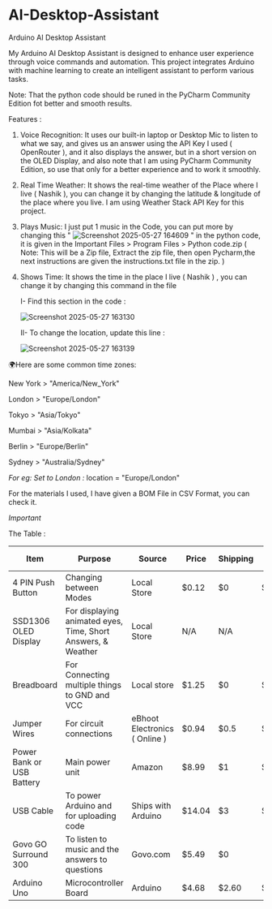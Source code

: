 # AI-Desktop-Assistant
Arduino AI Desktop Assistant

My Arduino AI Desktop Assistant is designed to enhance  user experience through voice commands and automation. This project integrates Arduino with machine learning to create an intelligent assistant to perform various tasks.

Note: That the python code should be runed in the PyCharm Community Edition fot better and smooth results.

Features :

1. Voice Recognition: It uses our built-in laptop or Desktop Mic to listen to what we say, and gives us an answer using the API Key I used ( OpenRouter ),  and it also displays the answer, but in a short version
on the OLED Display, and also  note that I am using PyCharm Community Edition, so use that only for a better experience and to work it smoothly.

2. Real Time Weather: It shows the real-time weather of the Place where I live ( Nashik ), you can change it by changing the latitude & longitude of the place where you live. I am using Weather Stack API Key
for this project.

3. Plays Music: I just put 1 music in the Code, you can put more by changing this " ![Screenshot 2025-05-27 164609](https://github.com/user-attachments/assets/dda8d343-2d02-4760-b268-16123abac819)
 " in the python code, it is given in the Important Files > Program Files > Python code.zip ( Note: This will be a Zip file, Extract the zip file, then open Pycharm,the next instructions are given the instructions.txt file in the zip. )

4. Shows Time: It shows the time in the place I live ( Nashik ) , you can change it by changing this command in the file

   I- Find this section in the code :
   
   ![Screenshot 2025-05-27 163130](https://github.com/user-attachments/assets/1c23c3c8-913f-4557-9604-83a884fda6df)

   II- To change the location, update this line :

   ![Screenshot 2025-05-27 163139](https://github.com/user-attachments/assets/700832de-9a94-44c6-863c-13788fb94495)

🌍Here are some common time zones:

   New York > "America/New_York"
   
   London > "Europe/London"
   
   Tokyo > "Asia/Tokyo"
   
   Mumbai > "Asia/Kolkata"
   
   Berlin > "Europe/Berlin"
   
   Sydney > "Australia/Sydney"
   
*For eg: Set to London :*
  location = "Europe/London"

For the materials I used, I have given a BOM File in CSV Format, you can check it.


*Important*

The Table :

|     Item      |                                                        Purpose                                                               |     Source    |     Price     |    Shipping    | Total Price
| ------------- | ---------------------------------------------------------------------------------------------------------------------------- | ------------- | ------------- | -------------- | --------------------- |
|4 PIN Push Button           |Changing between Modes                                                                                                        |Local Store          |$0.12            |   $0       |  $0.12                     |
|SSD1306 OLED Display           |For displaying animated eyes, Time, Short Answers, & Weather                                                                                    |Local Store     |N/A            |      N/A       |                       |
|Breadboard           |For Connecting multiple things to GND and VCC                                                      |Local store     |$1.25           |      $0        |  $1.25           |
|Jumper Wires    |For circuit connections                                                       |eBhoot Electronics ( Online )     |$0.94           |      $0.5        |  $0.99                     |
|Power Bank or USB Battery|Main power unit                                                                  |Amazon         |$8.99          |      $1        |   $9.99            |
|USB Cable |To power Arduino and for uploading code                                                             |Ships with Arduino         |$14.04          |      $3       |       $17.04               |
|Govo GO Surround 300      |To listen to music and the answers to questions                                                                                |Govo.com         |$5.49          |      $0        |                       |
|Arduino Uno    | Microcontroller Board                                  |Arduino        | $4.68 |      $2.60     |      $7.28            |

